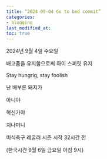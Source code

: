 ```yaml
---
title: “2024-09-04 Go to bed commit”
categories:
- blogging
last_modified_at: 
toc: true
---
```

2024년 9월 4일 수요일
 

배고픔을 유지함으로써 하이 스피릿 유지
    
Stay hungrig, stay foolish


난 배부른 돼지가
 
아니야

 
혁신가야


 
 
 
치나미니
 
미식축구 레굴러 시즌 시작 32시간 전
 
(한국시간 9월 6일 금요일 아침 9시)